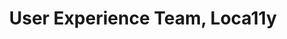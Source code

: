 ---
name: Jennifer
title: User Experience Team, Loca11y
tags:
  - ta11y
picture: ../../images/team/Ta11y-Cat.png
---